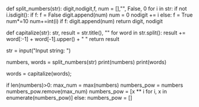 



def split_numbers(str):
    digit,nodigit,f, num = [],"", False, 0
    for i in str:
        if not i.isdigit():
            if f:
                f = False
                digit.append(num)
                num = 0
            nodigit += i
        else:
            f = True
            num*=10
            num+=int(i)
    if f:
        digit.append(num)
    return digit, nodigit
    
def capitalize(str):
    str, result = str.title(), ""
    for word in str.split():
        result += word[:-1] + word[-1].upper() + " "
    return result


str = input("Input string: ")

numbers, words = split_numbers(str)
print(numbers)
print(words)
    
words = capitalize(words);

if len(numbers)>0:
    max_num = max(numbers)
    numbers_pow = numbers
    numbers_pow.remove(max_num)
    numbers_pow = [x ** i for i, x in enumerate(numbers_pow)]
else:
    numbers_pow = []
